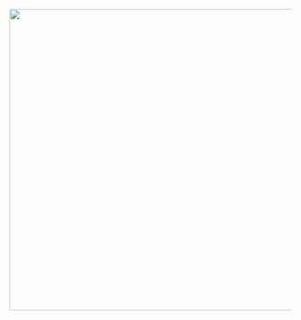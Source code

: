 <p align="center">
    <img width="538" src="https://github.com/Zerohertz/Zerohertz/assets/42334717/52d5ec3e-34e2-4734-9349-9b0712d96f59">
</p>
